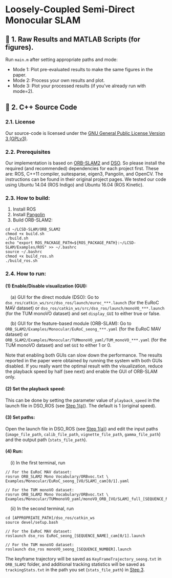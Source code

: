 #  **Loosely-Coupled Semi-Direct Monocular SLAM**

## :large_blue_diamond: 1. Raw Results and MATLAB Scripts (for figures).
Run `main.m` after setting appropriate paths and mode:
- Mode 1: Plot pre-evaluated results to make the same figures in the paper.
- Mode 2: Process your own results and plot.
- Mode 3: Plot your processed results (if you've already run with mode=2).

## :large_blue_diamond: 2. C++ Source Code
### 2.1. License
Our source-code is licensed under the [GNU General Public License Version 3 (GPLv3)](https://github.com/sunghoon031/LSV-SLAM/blob/master/LICENSE).

### 2.2. Prerequisites
Our implementation is based on [ORB-SLAM2](https://github.com/raulmur/ORB_SLAM2) and [DSO](https://github.com/JakobEngel/dso).
So please install the required (and recommended) dependencies for each project first.
These are: ROS, C++11 compiler, suitesparse, eigen3, Pangolin, and OpenCV. 
The instructions can be found in their original project pages.
We tested our code using Ubuntu 14.04 (ROS Indigo) and Ubuntu 16.04 (ROS Kinetic).

### 2.3. How to build:

1. Install ROS
2. Install [Pangolin](https://github.com/stevenlovegrove/Pangolin)
3. Build ORB-SLAM2:
````
cd ~/LCSD-SLAM/ORB_SLAM2
chmod +x build.sh
./build.sh
echo "export ROS_PACKAGE_PATH=${ROS_PACKAGE_PATH}:~/LCSD-SLAM/Examples/ROS" >> ~/.bashrc
source ~/.bashrc
chmod +x build_ros.sh
./build_ros.sh
````

### 2.4. How to run: 

#### (1) Enable/Disable visualization (GUI):
&nbsp;&nbsp;&nbsp;&nbsp;(a) GUI for the direct module (DSO): Go to `dso_ros/catkin_ws/src/dso_ros/launch/euroc_***.launch` (for the EuRoC MAV dataset) or `dso_ros/catkin_ws/src/dso_ros/launch/monoVO_***.launch` (for the TUM monoVO dataset) and set `display_GUI` to either true or false.

&nbsp;&nbsp;&nbsp;&nbsp;(b) GUI for the feature-based module (ORB-SLAM): Go to `ORB_SLAM2/Examples/Monocular/EuRoC_seong_***.yaml` (for the EuRoC MAV dataset) or `ORB_SLAM2/Examples/Monocular/TUMmonoVO_yaml/TUM_monoVO_***.yaml` (for the TUM monoVO dataset) and set `GUI` to either 1 or 0.

Note that enabling both GUIs can slow down the performance. The results reported in the paper were obtained by running the system with both GUIs disabled. If you really want the optimal result with the visualization, reduce the playback speed by half (see next) and enable the GUI of ORB-SLAM only. 

#### (2) Set the playback speed:
This can be done by setting the parameter value of `playback_speed` in the launch file in DSO_ROS (see [Step 1(a)](https://github.com/sunghoon031/LCSD-SLAM/blob/master/README.md#1-enabledisable-visualization-gui)). The default is 1 (original speed).

#### (3) Set paths:
Open the launch file in DSO_ROS (see [Step 1(a)](https://github.com/sunghoon031/LCSD-SLAM/blob/master/README.md#1-enabledisable-visualization-gui)) and edit the input paths (`image_file_path`, `calib_file_path`, `vignette_file_path`, `gamma_file_path`) and the output path (`stats_file_path`).

#### (4) Run:
&nbsp;&nbsp;&nbsp;&nbsp;(i) In the first terminal, run
````
// For the EuRoC MAV dataset:
rosrun ORB_SLAM2 Mono Vocabulary/ORBvoc.txt \
Examples/Monocular/EuRoC_seong_[VO/SLAM]_cam[0/1].yaml 

// For the TUM monoVO dataset:
rosrun ORB_SLAM2 Mono Vocabulary/ORBvoc.txt \
Examples/Monocular/TUMmonoVO_yaml/monoVO_ORB_[VO/SLAM]_full_[SEQUENCE_NUMBER].yaml 
````
&nbsp;&nbsp;&nbsp;&nbsp;(ii) In the second terminal, run
````
cd [APPROPRIATE_PATH]/dso_ros/catkin_ws
source devel/setup.bash

// For the EuRoC MAV dataset:
roslaunch dso_ros EuRoC_seong_[SEQUENCE_NAME]_cam[0/1].launch

// For the TUM monoVO dataset:
roslaunch dso_ros monoVO_seong_[SEQUENCE_NUMBER].launch
````
The keyframe trajectory will be saved as `KeyFrameTrajectory_seong.txt` in `ORB_SLAM2` folder, and additional tracking statistics will be saved as `trackingStats.txt` in the path you set (`stats_file_path`) in [Step 3](https://github.com/sunghoon031/LCSD-SLAM/blob/master/README.md#3-set-paths).
